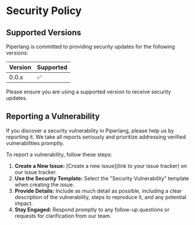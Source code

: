 # Security Policy

## Supported Versions

Piperlang is committed to providing security updates for the following versions:

| Version | Supported          |
| ------- | ------------------ |
| 0.0.x   | :white_check_mark: |

Please ensure you are using a supported version to receive security updates.

## Reporting a Vulnerability

If you discover a security vulnerability in Piperlang, please help us by reporting it. We take all reports seriously and prioritize addressing verified vulnerabilities promptly.

To report a vulnerability, follow these steps:

1. **Create a New Issue:** [Create a new issue](link to your issue tracker) on our issue tracker.
2. **Use the Security Template:** Select the "Security Vulnerability" template when creating the issue.
3. **Provide Details:** Include as much detail as possible, including a clear description of the vulnerability, steps to reproduce it, and any potential impact.
4. **Stay Engaged:** Respond promptly to any follow-up questions or requests for clarification from our team.
